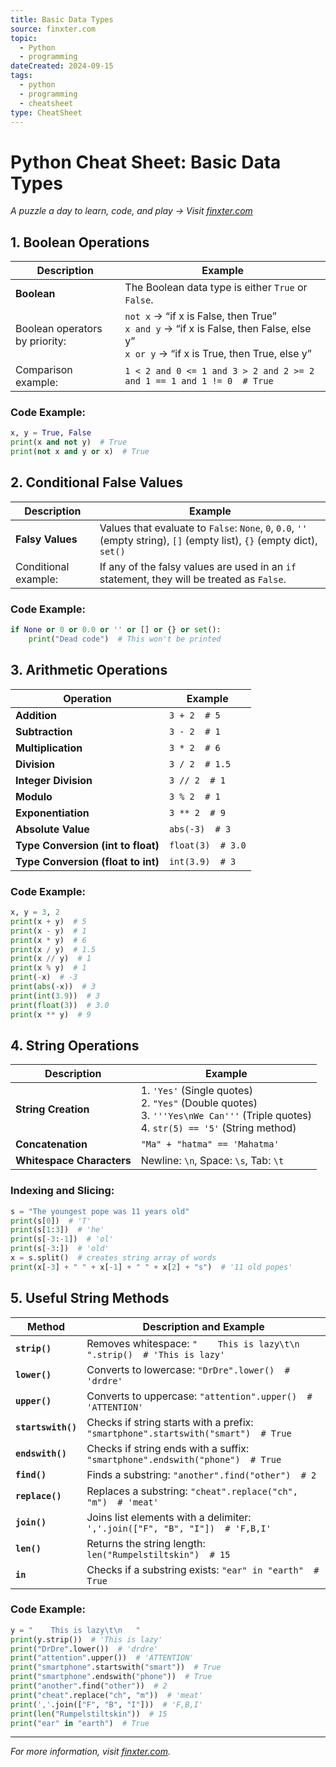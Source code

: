 ```yaml
---
title: Basic Data Types
source: finxter.com
topic:
  - Python
  - programming
dateCreated: 2024-09-15
tags:
  - python
  - programming
  - cheatsheet
type: CheatSheet
---
```

# Python Cheat Sheet: Basic Data Types
_A puzzle a day to learn, code, and play → Visit [finxter.com](https://finxter.com)_

## 1. Boolean Operations

| Description                    | Example                                                                                                                                     |
| ------------------------------ | ------------------------------------------------------------------------------------------------------------------------------------------- |
| **Boolean**                    | The Boolean data type is either `True` or `False`.                                                                                          |
| Boolean operators by priority: | `not x` → “if x is False, then True” <br> `x and y` → “if x is False, then False, else y” <br> `x or y` → “if x is True, then True, else y” |
| Comparison example:            | `1 < 2 and 0 <= 1 and 3 > 2 and 2 >= 2 and 1 == 1 and 1 != 0  # True`                                                                       |

### Code Example:
```python
x, y = True, False
print(x and not y)  # True
print(not x and y or x)  # True
```

## 2. Conditional False Values

| Description                           | Example                                                                                       |
|---------------------------------------|-----------------------------------------------------------------------------------------------|
| **Falsy Values**                      | Values that evaluate to `False`: `None`, `0`, `0.0`, `''` (empty string), `[]` (empty list), `{}` (empty dict), `set()` |
| Conditional example:                  | If any of the falsy values are used in an `if` statement, they will be treated as `False`.     |

### Code Example:
```python
if None or 0 or 0.0 or '' or [] or {} or set():
    print("Dead code")  # This won't be printed
```

## 3. Arithmetic Operations

| Operation                             | Example                                                                                       |
|---------------------------------------|-----------------------------------------------------------------------------------------------|
| **Addition**                          | `3 + 2  # 5`                                                                                  |
| **Subtraction**                       | `3 - 2  # 1`                                                                                  |
| **Multiplication**                    | `3 * 2  # 6`                                                                                  |
| **Division**                          | `3 / 2  # 1.5`                                                                                |
| **Integer Division**                  | `3 // 2  # 1`                                                                                 |
| **Modulo**                            | `3 % 2  # 1`                                                                                  |
| **Exponentiation**                    | `3 ** 2  # 9`                                                                                 |
| **Absolute Value**                    | `abs(-3)  # 3`                                                                                |
| **Type Conversion (int to float)**    | `float(3)  # 3.0`                                                                             |
| **Type Conversion (float to int)**    | `int(3.9)  # 3`                                                                               |

### Code Example:
```python
x, y = 3, 2
print(x + y)  # 5
print(x - y)  # 1
print(x * y)  # 6
print(x / y)  # 1.5
print(x // y)  # 1
print(x % y)  # 1
print(-x)  # -3
print(abs(-x))  # 3
print(int(3.9))  # 3
print(float(3))  # 3.0
print(x ** y)  # 9
```

## 4. String Operations

| Description                           | Example                                                                                       |
|---------------------------------------|-----------------------------------------------------------------------------------------------|
| **String Creation**                   | 1. `'Yes'` (Single quotes) <br> 2. `"Yes"` (Double quotes) <br> 3. `'''Yes\nWe Can'''` (Triple quotes) <br> 4. `str(5) == '5'` (String method) |
| **Concatenation**                     | `"Ma" + "hatma" == 'Mahatma'`                                                                 |
| **Whitespace Characters**             | Newline: `\n`, Space: `\s`, Tab: `\t`                                                          |

### Indexing and Slicing:
```python
s = "The youngest pope was 11 years old"
print(s[0])  # 'T'
print(s[1:3])  # 'he'
print(s[-3:-1])  # 'ol'
print(s[-3:])  # 'old'
x = s.split()  # creates string array of words
print(x[-3] + " " + x[-1] + " " + x[2] + "s")  # '11 old popes'
```

## 5. Useful String Methods

| Method                                | Description and Example                                                                       |
|---------------------------------------|-----------------------------------------------------------------------------------------------|
| **`strip()`**                         | Removes whitespace: `"    This is lazy\t\n   ".strip()  # 'This is lazy'`                      |
| **`lower()`**                         | Converts to lowercase: `"DrDre".lower()  # 'drdre'`                                            |
| **`upper()`**                         | Converts to uppercase: `"attention".upper()  # 'ATTENTION'`                                    |
| **`startswith()`**                    | Checks if string starts with a prefix: `"smartphone".startswith("smart")  # True`              |
| **`endswith()`**                      | Checks if string ends with a suffix: `"smartphone".endswith("phone")  # True`                  |
| **`find()`**                          | Finds a substring: `"another".find("other")  # 2`                                              |
| **`replace()`**                       | Replaces a substring: `"cheat".replace("ch", "m")  # 'meat'`                                   |
| **`join()`**                          | Joins list elements with a delimiter: `','.join(["F", "B", "I"])  # 'F,B,I'`                   |
| **`len()`**                           | Returns the string length: `len("Rumpelstiltskin")  # 15`                                      |
| **`in`**                              | Checks if a substring exists: `"ear" in "earth"  # True`                                       |

### Code Example:
```python
y = "    This is lazy\t\n   "
print(y.strip())  # 'This is lazy'
print("DrDre".lower())  # 'drdre'
print("attention".upper())  # 'ATTENTION'
print("smartphone".startswith("smart"))  # True
print("smartphone".endswith("phone"))  # True
print("another".find("other"))  # 2
print("cheat".replace("ch", "m"))  # 'meat'
print(','.join(["F", "B", "I"]))  # 'F,B,I'
print(len("Rumpelstiltskin"))  # 15
print("ear" in "earth")  # True
```

---

_For more information, visit [finxter.com](https://finxter.com)._
